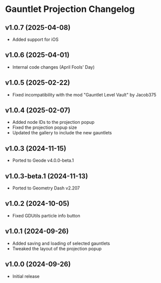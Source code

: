 # Gauntlet Projection Changelog
## v1.0.7 (2025-04-08)
- Added support for iOS

## v1.0.6 (2025-04-01)
- Internal code changes (April Fools' Day)

## v1.0.5 (2025-02-22)
- Fixed incompatibility with the mod "Gauntlet Level Vault" by Jacob375

## v1.0.4 (2025-02-07)
- Added node IDs to the projection popup
- Fixed the projection popup size
- Updated the gallery to include the new gauntlets

## v1.0.3 (2024-11-15)
- Ported to Geode v4.0.0-beta.1

## v1.0.3-beta.1 (2024-11-13)
- Ported to Geometry Dash v2.207

## v1.0.2 (2024-10-05)
- Fixed GDUtils particle info button

## v1.0.1 (2024-09-26)
- Added saving and loading of selected gauntlets
- Tweaked the layout of the projection popup

## v1.0.0 (2024-09-26)
- Initial release